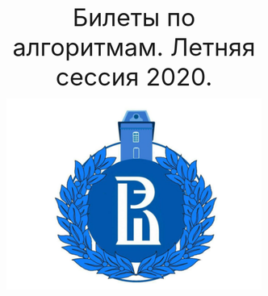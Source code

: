 <p align="center">
 <font size="13">Билеты по алгоритмам. Летняя сессия 2020.</font>
</p>

<p align="center">
  <img src="https://github.com/DanielGabitov/HSEAlgo2020/raw/master/algo_data/HSE_logo.jpg" alt="home"/>
</p>
